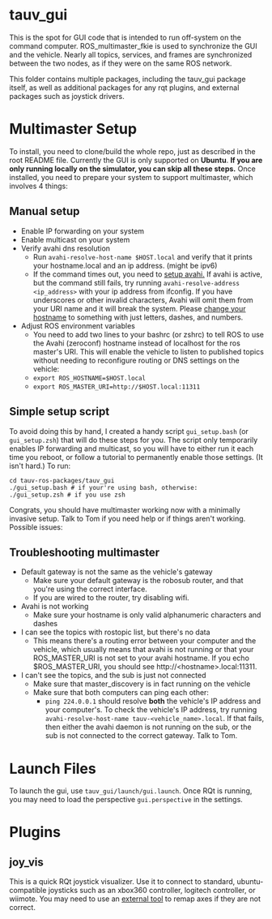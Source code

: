 # tauv_gui
This is the spot for GUI code that is intended to run off-system on the command computer. ROS_multimaster_fkie is used to synchronize the GUI and the vehicle. Nearly all topics, services, and frames are synchronized between the two nodes, as if they were on the same ROS network.

This folder contains multiple packages, including the tauv_gui package itself, as well as additional packages for any rqt plugins, and external packages such as joystick drivers.

# Multimaster Setup
To install, you need to clone/build the whole repo, just as described in the root README file.
Currently the GUI is only supported on **Ubuntu**.
**If you are only running locally on the simulator, you can skip all these steps.**
Once installed, you need to prepare your system to support multimaster, which involves 4 things:

## Manual setup

 - Enable IP forwarding on your system
 - Enable multicast on your system
 - Verify avahi dns resolution
	 - Run `avahi-resolve-host-name $HOST.local` and verify that it prints your hostname.local and an ip address. (might be ipv6)
	 - If the command times out, you need to [setup avahi.](http://wiki.ros.org/ROS/NetworkSetup#Using_machinename.local) If avahi is active, but the command still fails, try running `avahi-resolve-address <ip_address>` with your ip address from ifconfig. If you have underscores or other invalid characters, Avahi will omit them from your URI name and it will break the system. Please [change your hostname](https://www.cyberciti.biz/faq/ubuntu-change-hostname-command/) to something with just letters, dashes, and numbers.
 - Adjust ROS environment variables
	 - You need to add two lines to your bashrc (or zshrc) to tell ROS to use the Avahi (zeroconf) hostname instead of localhost for the ros master's URI. This will enable the vehicle to listen to published topics without needing to reconfigure routing or DNS settings on the vehicle:
	 - `export ROS_HOSTNAME=$HOST.local`
	 - `export ROS_MASTER_URI=http://$HOST.local:11311`

## Simple setup script
To avoid doing this by hand, I created a handy script `gui_setup.bash` (or `gui_setup.zsh`) that will do these steps for you. The script only temporarily enables IP forwarding and multicast, so you will have to either run it each time you reboot, or follow a tutorial to permanently enable those settings. (It isn't hard.)
To run:

    cd tauv-ros-packages/tauv_gui
    ./gui_setup.bash # if your're using bash, otherwise:
    ./gui_setup.zsh # if you use zsh

Congrats, you should have multimaster working now with a minimally invasive setup. Talk to Tom if you need help or if things aren't working. Possible issues:

## Troubleshooting multimaster

 - Default gateway is not the same as the vehicle's gateway
	 - Make sure your default gateway is the robosub router, and that you're using the correct interface.
	 - If you are wired to the router, try disabling wifi.
 - Avahi is not working
	 - Make sure your hostname is only valid alphanumeric characters and dashes
 - I can see the topics with rostopic list, but there's no data
	 - This means there's a routing error between your computer and the vehicle, which usually means that avahi is not running or that your ROS_MASTER_URI is not set to your avahi hostname. If you echo $ROS_MASTER_URI, you should see http://\<hostname\>.local:11311.
 - I can't see the topics, and the sub is just not connected
	 - Make sure that master_discovery is in fact running on the vehicle
	 - Make sure that both computers can ping each other:
		 - `ping 224.0.0.1` should resolve **both** the vehicle's IP address and your computer's. To check the vehicle's IP address, try running `avahi-resolve-host-name tauv-<vehicle_name>.local`. If that fails, then either the avahi daemon is not running on the sub, or the sub is not connected to the correct gateway. Talk to Tom.

# Launch Files
To launch the gui, use `tauv_gui/launch/gui.launch`. Once RQt is running, you may need to load the perspective `gui.perspective` in the settings.

# Plugins
## joy_vis
This is a quick RQt joystick visualizer. Use it to connect to standard, ubuntu-compatible joysticks such as an xbox360 controller, logitech controller, or wiimote. You may need to use an [external tool](https://jstest-gtk.gitlab.io/) to remap axes if they are not correct.
